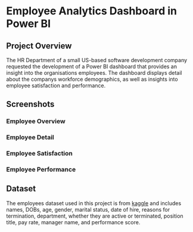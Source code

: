 # Employee Analytics Dashboard in Power BI
## Project Overview
The HR Department of a small US-based software development company requested the development of a Power BI dashboard that provides an insight into the organisations employees. The dashboard displays detail about the companys workforce demographics, as well as insights into employee satisfaction and performance.
## Screenshots
### Employee Overview

### Employee Detail

### Employee Satisfaction

### Employee Performance

## Dataset 
The employees dataset used in this project is from [kaggle](https://www.kaggle.com/datasets/rhuebner/human-resources-data-set) and includes names, DOBs, age, gender, marital status, date of hire, reasons for termination, department, whether they are active or terminated, position title, pay rate, manager name, and performance score.
